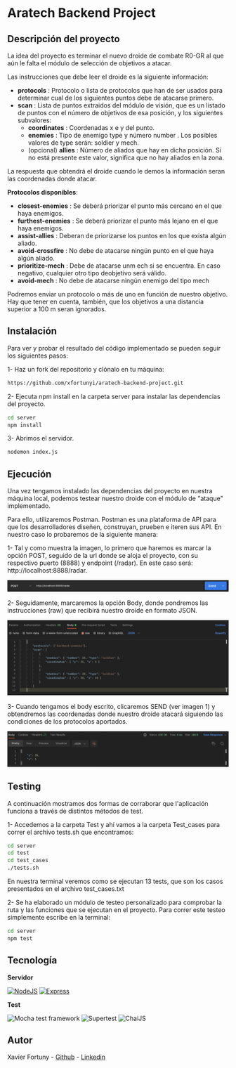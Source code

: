 # Aratech Backend Project

## Descripción del proyecto

La idea del proyecto es terminar el nuevo droide de combate R0-GR al que aún le falta el módulo de selección de objetivos a atacar.

Las instrucciones que debe leer el droide es la siguiente información:

- **protocols** : Protocolo o lista de protocolos que han de ser usados para determinar cual de los siguientes puntos debe de atacarse primero.
- **scan** : Lista de puntos extraidos del módulo de visión, que es un listado de puntos con el número de objetivos de esa posición, y los siguientes subvalores:
  - **coordinates** : Coordenadas x e y del punto.
  - **enemies** : Tipo de enemigo type y número number . Los posibles valores de type serán: soldier y mech.
  - (opcional) **allies** : Número de aliados que hay en dicha posición. Si no está presente este valor, significa que no hay aliados en la zona.

La respuesta que obtendrá el droide cuando le demos la información seran las coordenadas donde atacar.

**Protocolos disponibles**:

- **closest-enemies** : Se deberá priorizar el punto más cercano en el que haya enemigos.
- **furthest-enemies** : Se deberá priorizar el punto más lejano en el que haya enemigos.
- **assist-allies** : Deberan de priorizarse los puntos en los que exista algún aliado.
- **avoid-crossfire** : No debe de atacarse ningún punto en el que haya algún aliado.
- **prioritize-mech** : Debe de atacarse unm ech si se encuentra. En caso negativo, cualquier otro tipo deobjetivo será válido.
- **avoid-mech** : No debe de atacarse ningún enemigo del tipo mech

Podremos enviar un protocolo o más de uno en función de nuestro objetivo. Hay que tener en cuenta, también, que los objetivos a una distancia superior a 100 m seran ignorados.

## Instalación

Para ver y probar el resultado del código implementado se pueden seguir los siguientes pasos:

1- Haz un fork del repositorio y clónalo en tu máquina:

```bash
https://github.com/xfortunyi/aratech-backend-project.git
```

2- Ejecuta npm install en la carpeta server para instalar las dependencias del proyecto.

```bash
cd server
npm install
```

3- Abrimos el servidor.

```bash
nodemon index.js
```

## Ejecución

Una vez tengamos instalado las dependencias del proyecto en nuestra máquina local, podemos testear nuestro droide con el módulo de "ataque" implementado.

Para ello, utilizaremos Postman. Postman es una plataforma de API para que los desarrolladores diseñen, construyan, prueben e iteren sus API. En nuestro caso lo probaremos de la siguiente manera:

1- Tal y como muestra la imagen, lo primero que haremos es marcar la opción POST, seguido de la url donde se aloja el proyecto, con su respectivo puerto (8888) y endpoint (/radar). En este caso será: http://localhost:8888/radar.

<div align=center>
<img src='./server/assets/postman/request.png'>
</div>

2- Seguidamente, marcaremos la opción Body, donde pondremos las instrucciones (raw) que recibirá nuestro droide en formato JSON.

<div align=center>
<img src='./server/assets/postman/body.png'>
</div>

3- Cuando tengamos el body escrito, clicaremos SEND (ver imagen 1) y obtendremos las coordenadas donde nuestro droide atacará siguiendo las condiciones de los protocolos aportados.

<div align=center>
<img src='./server/assets/postman/response.png'>
</div>

## Testing

A continuación mostramos dos formas de corraborar que l'aplicación funciona a través de distintos métodos de test.

1- Accedemos a la carpeta Test y ahí vamos a la carpeta Test_cases para correr el archivo tests.sh que encontramos:

```bash
cd server
cd test
cd test_cases
./tests.sh
```

En nuestra terminal veremos como se ejecutan 13 tests, que son los casos presentados en el archivo test_cases.txt

2- Se ha elaborado un módulo de testeo personalizado para comprobar la ruta y las funciones que se ejecutan en el proyecto. Para correr este testeo simplemente escribe en la terminal:

```bash
cd server
npm test
```

## Tecnología

**Servidor**

<p align="left">
<a href="https://nodejs.org/en/" target="_blank" rel="noreferrer"><img src="https://raw.githubusercontent.com/danielcranney/readme-generator/main/public/icons/skills/nodejs-colored.svg" width="48" height="48" alt="NodeJS" /></a>
<a href="https://expressjs.com/" target="_blank" rel="noreferrer"><img src="https://raw.githubusercontent.com/danielcranney/readme-generator/main/public/icons/skills/express-colored.svg" width="48" height="48" alt="Express" /></a>

**Test**

<p align="left">
<a><img src="https://camo.githubusercontent.com/58045a79a69afea4cab1cea6def6d911fba3956cf5fd683addf41c032aa64088/68747470733a2f2f636c6475702e636f6d2f78465646784f696f41552e737667" alt="Mocha test framework" width="48" height="48"></a>
<a><img src="https://camo.githubusercontent.com/fcca6a233a54a037861c99ab17d255d215807e6c0fcdce7d16a1a67814ede820/68747470733a2f2f73332e616d617a6f6e6177732e636f6d2f6d656469612d702e736c69642e65732f75706c6f6164732f3333383935382f696d616765732f313439363334352f7375706572746573742e706e67" width="48" height="48" alt="Supertest"></a>
<a><img alt="ChaiJS" src="https://camo.githubusercontent.com/7ecbd4531436e4f20c1dba52a4fd4ac367cfcc20a2f62cfe7a10f32da306afc6/687474703a2f2f636861696a732e636f6d2f696d672f636861692d6c6f676f2e706e67" width="48" height="48"></a>

## Autor

Xavier Fortuny - [Github](https://github.com/xfortunyi) - [Linkedin](https://www.linkedin.com/in/xavifortuny/)
